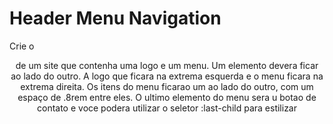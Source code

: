# Header Menu Navigation

Crie o <header> de um site que contenha uma logo e um menu.
Um elemento devera ficar ao lado do outro.
A logo que ficara na extrema esquerda e o menu ficara na extrema direita.
Os itens do menu ficarao um ao lado do outro, com um espaço de .8rem entre eles.
O ultimo elemento do menu sera u botao de contato e voce podera utilizar o seletor :last-child para estilizar